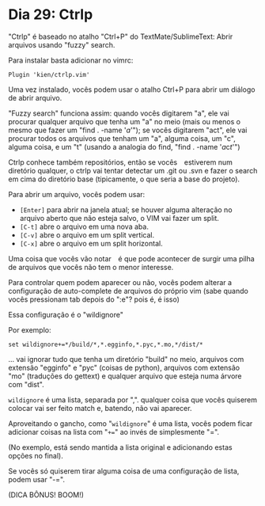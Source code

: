 # Dia 29: Ctrlp

"Ctrlp" é baseado no atalho "Ctrl+P" do TextMate/SublimeText: Abrir arquivos
usando "fuzzy" search.

Para instalar basta adicionar no vimrc:

`Plugin 'kien/ctrlp.vim'`

Uma vez instalado, vocês podem usar o atalho Ctrl+P para abrir um diálogo de abrir arquivo.

"Fuzzy search" funciona assim: quando vocês digitarem "a", ele vai procurar
qualquer arquivo que tenha um "a" no meio (mais ou menos o mesmo que fazer um
"find . -name '*a*'"); se vocês digitarem "act", ele vai procurar todos os
arquivos que tenham um "a", alguma coisa, um "c", alguma coisa, e um "t"
(usando a analogia do find, "find . -name '*a*c*t*'")

Ctrlp conhece também repositórios, então se vocês  estiverem num diretório
qualquer, o ctrlp vai tentar detectar um .git ou .svn e fazer o search em cima
do diretório base (tipicamente, o que seria a base do projeto).

Para abrir um arquivo, vocês podem usar:

* `[Enter]` para abrir na janela atual; se houver alguma alteração no arquivo
  aberto que não esteja salvo, o VIM vai fazer um split.
* `[C-t]` abre o arquivo em uma nova aba.
* `[C-v]` abre o arquivo em um split vertical.
* `[C-x]` abre o arquivo em um split horizontal.

Uma coisa que vocês vão notar  é que pode acontecer de surgir uma pilha de
arquivos que vocês não tem o menor interesse.

Para controlar quem podem aparecer ou não, vocês podem alterar a configuração
de auto-complete de arquivos do próprio vim (sabe quando vocês pressionam tab
depois do ":e"? pois é, é isso)

Essa configuração é o "wildignore"

Por exemplo:

`set wildignore+=*/build/*,*.egginfo,*.pyc,*.mo,*/dist/*`

... vai ignorar tudo que tenha um diretório "build" no meio, arquivos com
extensão "egginfo" e "pyc" (coisas de python), arquivos com extensão "mo"
(traduções do gettext) e qualquer arquivo que esteja numa árvore com "dist".

`wildignore` é uma lista, separada por ",". qualquer coisa que vocês quiserem
colocar vai ser feito match e, batendo, não vai aparecer.

Aproveitando o gancho, como "`wildignore`" é uma lista, vocês podem ficar
adicionar coisas na lista com "`+=`" ao invés de simplesmente "=".

(No exemplo, está sendo mantida a lista original e adicionando estas opções no final).

Se vocês só quiserem tirar alguma coisa de uma configuração de lista, podem usar "-=".

(DICA BÔNUS! BOOM!)
